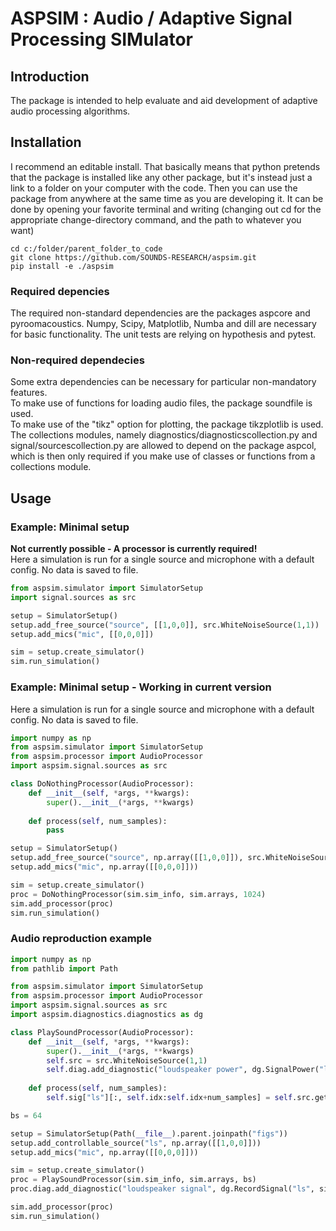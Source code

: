 # ASPSIM : Audio / Adaptive Signal Processing SIMulator

## Introduction
The package is intended to help evaluate and aid development of adaptive audio processing algorithms. 


## Installation
I recommend an editable install. That basically means that python pretends that the package is installed like any other package, but it's instead just a link to a folder on your computer with the code. Then you can use the package from anywhere at the same time as you are developing it. It can be done by opening your favorite terminal and writing (changing out cd for the appropriate change-directory command, and the path to whatever you want) 
```
cd c:/folder/parent_folder_to_code
git clone https://github.com/SOUNDS-RESEARCH/aspsim.git
pip install -e ./aspsim
```

### Required depencies
The required non-standard dependencies are the packages aspcore and pyroomacoustics. Numpy, Scipy, Matplotlib, Numba and dill are necessary for basic functionality. The unit tests are relying on hypothesis and pytest. 

### Non-required dependecies
Some extra dependencies can be necessary for particular non-mandatory features. \
To make use of functions for loading audio files, the package soundfile is used. \
To make use of the "tikz" option for plotting, the package tikzplotlib is used. \
The collections modules, namely diagnostics/diagnosticscollection.py and signal/sourcescollection.py are allowed to depend on the package aspcol, which is then only required if you make use of classes or functions from a collections module. 

## Usage

### Example: Minimal setup
**Not currently possible - A processor is currently required!**\
Here a simulation is run for a single source and microphone with a default config. No data is saved to file.
```python
from aspsim.simulator import SimulatorSetup
import signal.sources as src

setup = SimulatorSetup()
setup.add_free_source("source", [[1,0,0]], src.WhiteNoiseSource(1,1))
setup.add_mics("mic", [[0,0,0]])

sim = setup.create_simulator()
sim.run_simulation()
```

### Example: Minimal setup - Working in current version
Here a simulation is run for a single source and microphone with a default config. No data is saved to file.
```python
import numpy as np
from aspsim.simulator import SimulatorSetup
from aspsim.processor import AudioProcessor
import aspsim.signal.sources as src

class DoNothingProcessor(AudioProcessor):
    def __init__(self, *args, **kwargs):
        super().__init__(*args, **kwargs)
    
    def process(self, num_samples):
        pass

setup = SimulatorSetup()
setup.add_free_source("source", np.array([[1,0,0]]), src.WhiteNoiseSource(1,1))
setup.add_mics("mic", np.array([[0,0,0]]))

sim = setup.create_simulator()
proc = DoNothingProcessor(sim.sim_info, sim.arrays, 1024)
sim.add_processor(proc)
sim.run_simulation()
```


### Audio reproduction example
```python
import numpy as np
from pathlib import Path

from aspsim.simulator import SimulatorSetup
from aspsim.processor import AudioProcessor
import aspsim.signal.sources as src
import aspsim.diagnostics.diagnostics as dg

class PlaySoundProcessor(AudioProcessor):
    def __init__(self, *args, **kwargs):
        super().__init__(*args, **kwargs)
        self.src = src.WhiteNoiseSource(1,1)
        self.diag.add_diagnostic("loudspeaker power", dg.SignalPower("ls", self.sim_info, self.block_size))
    
    def process(self, num_samples):
        self.sig["ls"][:, self.idx:self.idx+num_samples] = self.src.get_samples(num_samples)

bs = 64

setup = SimulatorSetup(Path(__file__).parent.joinpath("figs"))
setup.add_controllable_source("ls", np.array([[1,0,0]]))
setup.add_mics("mic", np.array([[0,0,0]]))

sim = setup.create_simulator()
proc = PlaySoundProcessor(sim.sim_info, sim.arrays, bs)
proc.diag.add_diagnostic("loudspeaker signal", dg.RecordSignal("ls", sim.sim_info, bs))

sim.add_processor(proc)
sim.run_simulation()
```